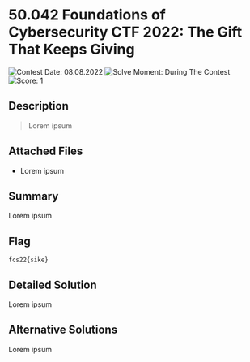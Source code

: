 # 50.042 Foundations of Cybersecurity CTF 2022: The Gift That Keeps Giving

![Contest Date: 08.08.2022](https://img.shields.io/badge/Contest%20Date-08.08.2022-lightgrey.svg)
![Solve Moment: During The Contest](https://img.shields.io/badge/Solve%20Moment-During%20The%20Contest-brightgreen.svg)
![Score: 1](https://img.shields.io/badge/Score-1-brightgreen.svg)

## Description

> Lorem ipsum


## Attached Files

- Lorem ipsum

## Summary

Lorem ipsum

## Flag

```
fcs22{sike}
```

## Detailed Solution

Lorem ipsum

## Alternative Solutions

Lorem ipsum